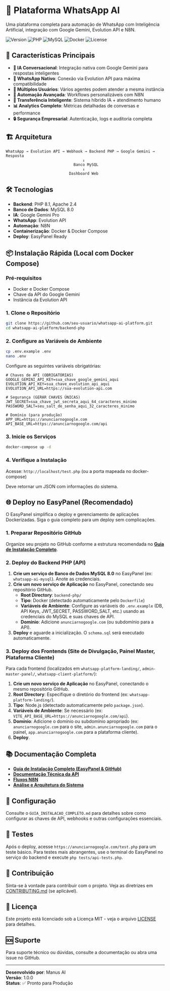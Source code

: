 # 🤖 Plataforma WhatsApp AI

Uma plataforma completa para automação de WhatsApp com Inteligência Artificial, integração com Google Gemini, Evolution API e N8N.

![Version](https://img.shields.io/badge/version-1.0.0-blue.svg)
![PHP](https://img.shields.io/badge/PHP-8.1+-777BB4.svg)
![MySQL](https://img.shields.io/badge/MySQL-8.0+-4479A1.svg)
![Docker](https://img.shields.io/badge/Docker-Ready-2496ED.svg)
![License](https://img.shields.io/badge/license-MIT-green.svg)

## 🚀 Características Principais

- **🧠 IA Conversacional**: Integração nativa com Google Gemini para respostas inteligentes
- **📱 WhatsApp Nativo**: Conexão via Evolution API para máxima compatibilidade
- **👥 Múltiplos Usuários**: Vários agentes podem atender a mesma instância
- **🔄 Automação Avançada**: Workflows personalizáveis com N8N
- **🎯 Transferência Inteligente**: Sistema híbrido IA + atendimento humano
- **📊 Analytics Completo**: Métricas detalhadas de conversas e performance
- **🔒 Segurança Empresarial**: Autenticação, logs e auditoria completa

## 🏗️ Arquitetura

```
WhatsApp → Evolution API → Webhook → Backend PHP → Google Gemini → Resposta
                                  ↓
                              Banco MySQL
                                  ↓
                            Dashboard Web
```

## 🛠️ Tecnologias

- **Backend**: PHP 8.1, Apache 2.4
- **Banco de Dados**: MySQL 8.0
- **IA**: Google Gemini Pro
- **WhatsApp**: Evolution API
- **Automação**: N8N
- **Containerização**: Docker & Docker Compose
- **Deploy**: EasyPanel Ready

## 📦 Instalação Rápida (Local com Docker Compose)

### Pré-requisitos

- Docker e Docker Compose
- Chave da API do Google Gemini
- Instância da Evolution API

### 1. Clone o Repositório

```bash
git clone https://github.com/seu-usuario/whatsapp-ai-platform.git
cd whatsapp-ai-platform/backend-php
```

### 2. Configure as Variáveis de Ambiente

```bash
cp .env.example .env
nano .env
```

Configure as seguintes variáveis obrigatórias:

```env
# Chaves de API (OBRIGATÓRIAS)
GOOGLE_GEMINI_API_KEY=sua_chave_google_gemini_aqui
EVOLUTION_API_KEY=sua_chave_evolution_api_aqui
EVOLUTION_API_URL=https://sua-evolution-api.com

# Segurança (GERAR CHAVES ÚNICAS)
JWT_SECRET=sua_chave_jwt_secreta_aqui_64_caracteres_minimo
PASSWORD_SALT=seu_salt_de_senha_aqui_32_caracteres_minimo

# Domínio (para produção)
APP_URL=https://anunciarnogoogle.com
API_BASE_URL=https://anunciarnogoogle.com/api
```

### 3. Inicie os Serviços

```bash
docker-compose up -d
```

### 4. Verifique a Instalação

Acesse: `http://localhost/test.php` (ou a porta mapeada no docker-compose)

Deve retornar um JSON com informações do sistema.

## 🌐 Deploy no EasyPanel (Recomendado)

O EasyPanel simplifica o deploy e gerenciamento de aplicações Dockerizadas. Siga o guia completo para um deploy sem complicações.

### 1. Preparar Repositório GitHub

Organize seu projeto no GitHub conforme a estrutura recomendada no **[Guia de Instalação Completo](docs/GUIA_INSTALACAO_COMPLETO.md)**.

### 2. Deploy do Backend PHP (API)

1.  **Crie um serviço de Banco de Dados MySQL 8.0** no EasyPanel (ex: `whatsapp-ai-mysql`). Anote as credenciais.
2.  **Crie um novo serviço de Aplicação** no EasyPanel, conectando seu repositório GitHub.
    -   **Root Directory**: `backend-php/`
    -   **Tipo**: Docker (detectado automaticamente pelo `Dockerfile`)
    -   **Variáveis de Ambiente**: Configure as variáveis do `.env.example` (DB, API Keys, JWT_SECRET, PASSWORD_SALT, etc.) usando as credenciais do MySQL e suas chaves de API.
    -   **Domínio**: Adicione `anunciarnogoogle.com` (ou subdomínio para a API).
3.  **Deploy** e aguarde a inicialização. O `schema.sql` será executado automaticamente.

### 3. Deploy dos Frontends (Site de Divulgação, Painel Master, Plataforma Cliente)

Para cada frontend (localizados em `whatsapp-platform-landing/`, `admin-master-panel/`, `whatsapp-client-platform/`):

1.  **Crie um novo serviço de Aplicação** no EasyPanel, conectando o mesmo repositório GitHub.
2.  **Root Directory**: Especifique o diretório do frontend (ex: `whatsapp-platform-landing/`).
3.  **Tipo**: Node.js (detectado automaticamente pelo `package.json`).
4.  **Variáveis de Ambiente**: Se necessário (ex: `VITE_API_BASE_URL=https://anunciarnogoogle.com/api`).
5.  **Domínio**: Adicione o domínio ou subdomínio apropriado (ex: `anunciarnogoogle.com` para o site, `admin.anunciarnogoogle.com` para o painel, `app.anunciarnogoogle.com` para a plataforma cliente).
6.  **Deploy**.

## 📚 Documentação Completa

-   **[Guia de Instalação Completo (EasyPanel & GitHub)](GUIA_INSTALACAO_COMPLETO.md)**
-   **[Documentação Técnica da API](DOCUMENTACAO_API_COMPLETA.md)**
-   **[Fluxos N8N](n8n_workflows.md)**
-   **[Análise e Arquitetura do Sistema](analise_e_arquitetura.md)**

## 🔧 Configuração

Consulte o `GUIA_INSTALACAO_COMPLETO.md` para detalhes sobre como configurar as chaves de API, webhooks e outras configurações essenciais.

## 🧪 Testes

Após o deploy, acesse `https://anunciarnogoogle.com/test.php` para um teste básico. Para testes mais abrangentes, use o terminal do EasyPanel no serviço do backend e execute `php tests/api-tests.php`.

## 🤝 Contribuição

Sinta-se à vontade para contribuir com o projeto. Veja as diretrizes em [CONTRIBUTING.md](CONTRIBUTING.md) (se aplicável).

## 📄 Licença

Este projeto está licenciado sob a Licença MIT - veja o arquivo [LICENSE](LICENSE) para detalhes.

## 🆘 Suporte

Para suporte técnico ou dúvidas, consulte a documentação ou abra uma issue no GitHub.

---

**Desenvolvido por**: Manus AI  
**Versão**: 1.0.0  
**Status**: ✅ Pronto para Produção
